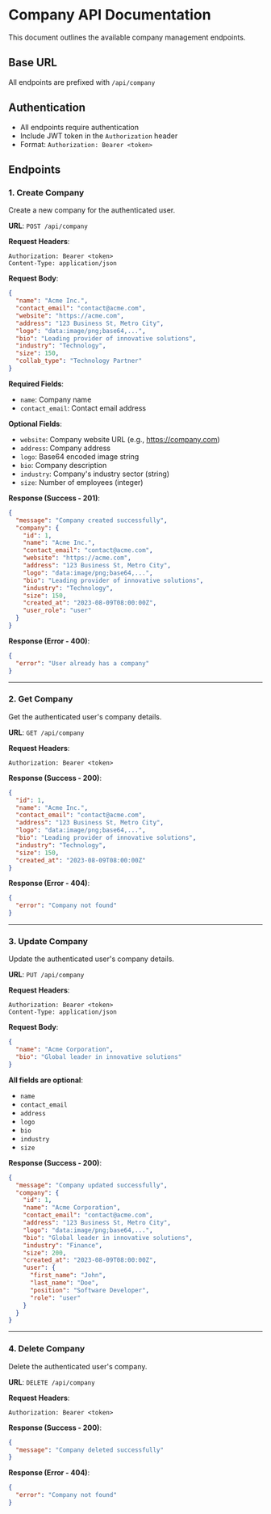 # Company API Documentation

This document outlines the available company management endpoints.

## Base URL
All endpoints are prefixed with `/api/company`

## Authentication
- All endpoints require authentication
- Include JWT token in the `Authorization` header
- Format: `Authorization: Bearer <token>`

## Endpoints

### 1. Create Company
Create a new company for the authenticated user.

**URL**: `POST /api/company`

**Request Headers**:
```
Authorization: Bearer <token>
Content-Type: application/json
```

**Request Body**:
```json
{
  "name": "Acme Inc.",
  "contact_email": "contact@acme.com",
  "website": "https://acme.com",
  "address": "123 Business St, Metro City",
  "logo": "data:image/png;base64,...",
  "bio": "Leading provider of innovative solutions",
  "industry": "Technology",
  "size": 150,
  "collab_type": "Technology Partner"
}
```

**Required Fields**:
- `name`: Company name
- `contact_email`: Contact email address

**Optional Fields**:
- `website`: Company website URL (e.g., https://company.com)
- `address`: Company address
- `logo`: Base64 encoded image string
- `bio`: Company description
- `industry`: Company's industry sector (string)
- `size`: Number of employees (integer)

**Response (Success - 201)**:
```json
{
  "message": "Company created successfully",
  "company": {
    "id": 1,
    "name": "Acme Inc.",
    "contact_email": "contact@acme.com",
    "website": "https://acme.com",
    "address": "123 Business St, Metro City",
    "logo": "data:image/png;base64,...",
    "bio": "Leading provider of innovative solutions",
    "industry": "Technology",
    "size": 150,
    "created_at": "2023-08-09T08:00:00Z",
    "user_role": "user"
  }
}
```

**Response (Error - 400)**:
```json
{
  "error": "User already has a company"
}
```

---

### 2. Get Company
Get the authenticated user's company details.

**URL**: `GET /api/company`

**Request Headers**:
```
Authorization: Bearer <token>
```

**Response (Success - 200)**:
```json
{
  "id": 1,
  "name": "Acme Inc.",
  "contact_email": "contact@acme.com",
  "address": "123 Business St, Metro City",
  "logo": "data:image/png;base64,...",
  "bio": "Leading provider of innovative solutions",
  "industry": "Technology",
  "size": 150,
  "created_at": "2023-08-09T08:00:00Z"
}
```

**Response (Error - 404)**:
```json
{
  "error": "Company not found"
}
```

---

### 3. Update Company
Update the authenticated user's company details.

**URL**: `PUT /api/company`

**Request Headers**:
```
Authorization: Bearer <token>
Content-Type: application/json
```

**Request Body**:
```json
{
  "name": "Acme Corporation",
  "bio": "Global leader in innovative solutions"
}
```

**All fields are optional**:
- `name`
- `contact_email`
- `address`
- `logo`
- `bio`
- `industry`
- `size`

**Response (Success - 200)**:
```json
{
  "message": "Company updated successfully",
  "company": {
    "id": 1,
    "name": "Acme Corporation",
    "contact_email": "contact@acme.com",
    "address": "123 Business St, Metro City",
    "logo": "data:image/png;base64,...",
    "bio": "Global leader in innovative solutions",
    "industry": "Finance",
    "size": 200,
    "created_at": "2023-08-09T08:00:00Z",
    "user": {
      "first_name": "John",
      "last_name": "Doe",
      "position": "Software Developer",
      "role": "user"
    }
  }
}
```

---

### 4. Delete Company
Delete the authenticated user's company.

**URL**: `DELETE /api/company`

**Request Headers**:
```
Authorization: Bearer <token>
```

**Response (Success - 200)**:
```json
{
  "message": "Company deleted successfully"
}
```

**Response (Error - 404)**:
```json
{
  "error": "Company not found"
}
```